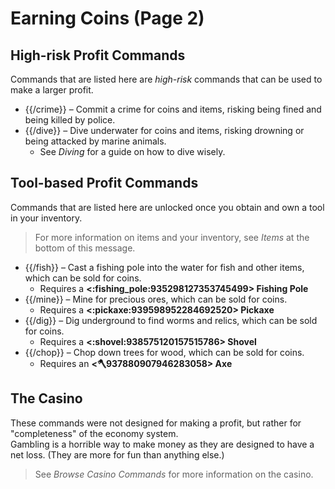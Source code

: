 # Earning Coins (Page 2)

## High-risk Profit Commands

Commands that are listed here are *high-risk* commands that can be used to make a larger profit.
- {{/crime}} – Commit a crime for coins and items, risking being fined and being killed by police.
- {{/dive}} – Dive underwater for coins and items, risking drowning or being attacked by marine animals.
  - See *Diving* for a guide on how to dive wisely.

## Tool-based Profit Commands

Commands that are listed here are unlocked once you obtain and own a tool in your inventory.
> For more information on items and your inventory, see *Items* at the bottom of this message.
- {{/fish}} – Cast a fishing pole into the water for fish and other items, which can be sold for coins.
  - Requires a **<:fishing_pole:935298127353745499> Fishing Pole**
- {{/mine}} – Mine for precious ores, which can be sold for coins.
  - Requires a **<:pickaxe:939598952284692520> Pickaxe**
- {{/dig}} – Dig underground to find worms and relics, which can be sold for coins.
  - Requires a **<:shovel:938575120157515786> Shovel**
- {{/chop}} – Chop down trees for wood, which can be sold for coins.
  - Requires an **<:axe:937880907946283058> Axe**

## The Casino

These commands were not designed for making a profit, but rather for "completeness" of the economy system. \
Gambling is a horrible way to make money as they are designed to have a net loss. (They are more for fun than anything else.)
> See *Browse Casino Commands* for more information on the casino.